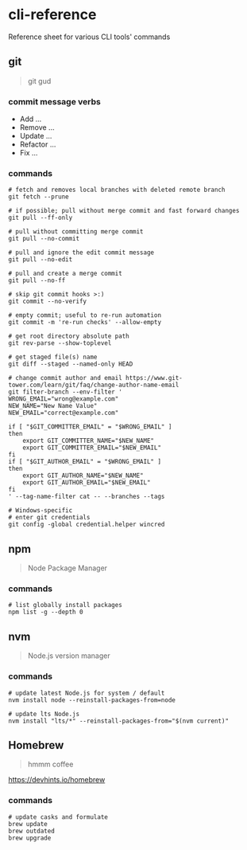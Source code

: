 # cli-reference
Reference sheet for various CLI tools' commands

## git
> git gud

### commit message verbs
* Add ...
* Remove ...
* Update ...
* Refactor ...
* Fix ...

### commands
```
# fetch and removes local branches with deleted remote branch
git fetch --prune

# if possible; pull without merge commit and fast forward changes
git pull --ff-only

# pull without committing merge commit
git pull --no-commit

# pull and ignore the edit commit message
git pull --no-edit

# pull and create a merge commit
git pull --no-ff

# skip git commit hooks >:)
git commit --no-verify

# empty commit; useful to re-run automation
git commit -m 're-run checks' --allow-empty

# get root directory absolute path
git rev-parse --show-toplevel

# get staged file(s) name
git diff --staged --named-only HEAD

# change commit author and email https://www.git-tower.com/learn/git/faq/change-author-name-email
git filter-branch --env-filter '
WRONG_EMAIL="wrong@example.com"
NEW_NAME="New Name Value"
NEW_EMAIL="correct@example.com"

if [ "$GIT_COMMITTER_EMAIL" = "$WRONG_EMAIL" ]
then
    export GIT_COMMITTER_NAME="$NEW_NAME"
    export GIT_COMMITTER_EMAIL="$NEW_EMAIL"
fi
if [ "$GIT_AUTHOR_EMAIL" = "$WRONG_EMAIL" ]
then
    export GIT_AUTHOR_NAME="$NEW_NAME"
    export GIT_AUTHOR_EMAIL="$NEW_EMAIL"
fi
' --tag-name-filter cat -- --branches --tags

# Windows-specific
# enter git credentials
git config -global credential.helper wincred
```

## npm
> Node Package Manager

### commands
```
# list globally install packages
npm list -g --depth 0
```

## nvm
> Node.js version manager

### commands
```
# update latest Node.js for system / default
nvm install node --reinstall-packages-from=node

# update lts Node.js
nvm install "lts/*" --reinstall-packages-from="$(nvm current)"
```

## Homebrew
> hmmm coffee

https://devhints.io/homebrew

### commands
```
# update casks and formulate
brew update
brew outdated
brew upgrade
```
